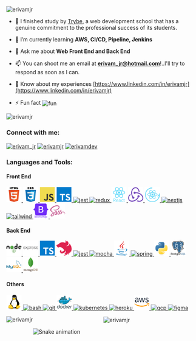 <p align="left"> <img src="./images/erivam.gif?raw=true" alt="erivamjr" /> </p>




- 🔭 I finished study by [Trybe](https://www.betrybe.com), a web development school that has a genuine commitment to the professional success of its students.


- 🌱 I’m currently learning **AWS, CI/CD, Pipeline, Jenkins**

- 💬 Ask me about **Web Front End and Back End**

- 📫 You can shoot me an email at **erivam_jr@hotmail.com**!..I'll try to respond as soon as I can.

- 📄 Know about my experiences [https://www.linkedin.com/in/erivamjr](https://www.linkedin.com/in/erivamjr)

- ⚡ Fun fact 
  <img align="center" alt="fun" height="150" src="https://media.giphy.com/media/12BYUePgtn7sis/giphy.gif">

<p align="left"> <img src="https://komarev.com/ghpvc/?username=erivamjr&label=Profile%20views&color=0e75b6&style=flat" alt="erivamjr" /> </p>

<h3 align="left">Connect with me:</h3>
<p align="left">
<a href="https://twitter.com/erivam_jr" target="blank"><img align="center" src="https://raw.githubusercontent.com/rahuldkjain/github-profile-readme-generator/master/src/images/icons/Social/twitter.svg" alt="erivam_jr" height="30" width="40" /></a>
<a href="https://linkedin.com/in/erivamjr" target="blank"><img align="center" src="https://raw.githubusercontent.com/rahuldkjain/github-profile-readme-generator/master/src/images/icons/Social/linked-in-alt.svg" alt="erivamjr" height="30" width="40" /></a>
<a href="https://instagram.com/erivam_jr" target="blank"><img align="center" src="https://raw.githubusercontent.com/rahuldkjain/github-profile-readme-generator/master/src/images/icons/Social/instagram.svg" alt="erivamdev" height="30" width="40" /></a>
</p>
<h3 align="left">Languages and Tools:</h3>
<h4>Front End</h4>
<p align="left">
<a href="https://www.w3.org/html/" target="_blank" rel="noreferrer"> <img src="https://raw.githubusercontent.com/devicons/devicon/master/icons/html5/html5-original-wordmark.svg" alt="html5" width="40" height="40"/> </a>
 <!-- <a href="https://www.w3.org/html/" target="_blank" rel="noreferrer"> <img src="https://raw.githubusercontent.com/devicons/devicon/master/icons/html5/html5-original.svg" alt="html5" width="40" height="40"/> </a> -->
 <!-- <a href="https://www.w3schools.com/css/" target="_blank" rel="noreferrer"> <img src="https://raw.githubusercontent.com/devicons/devicon/master/icons/css3/css3-original.svg" alt="css3" width="40" height="40"/> </a>  -->
 <a href="https://www.w3schools.com/css/" target="_blank" rel="noreferrer"> <img src="https://raw.githubusercontent.com/devicons/devicon/master/icons/css3/css3-original-wordmark.svg" alt="css3" width="40" height="40"/> </a>
  <a href="https://developer.mozilla.org/en-US/docs/Web/JavaScript" target="_blank" rel="noreferrer"> <img src="https://raw.githubusercontent.com/devicons/devicon/master/icons/javascript/javascript-original.svg" alt="javascript" width="40" height="40"/> </a> 
  <a href="https://www.typescriptlang.org/" target="_blank" rel="noreferrer"> <img src="https://raw.githubusercontent.com/devicons/devicon/master/icons/typescript/typescript-original.svg" alt="typescript" width="40" height="40"/> </a>
  <a href="https://jestjs.io" target="_blank" rel="noreferrer"> <img src="https://www.vectorlogo.zone/logos/jestjsio/jestjsio-icon.svg" alt="jest" width="40" height="40"/> </a> 
  <a href="https://testing-library.com/" target="_blank" rel="noreferrer"> <img src="https://testing-library.com/img/octopus-128x128.png" alt="redux" width="40" height="40"/> </a>
  <a href="https://reactjs.org/" target="_blank" rel="noreferrer"> <img src="https://raw.githubusercontent.com/devicons/devicon/master/icons/react/react-original-wordmark.svg" alt="react" width="40" height="40"/> </a> 
  <a href="https://redux.js.org" target="_blank" rel="noreferrer"> <img src="https://raw.githubusercontent.com/devicons/devicon/master/icons/redux/redux-original.svg" alt="redux" width="40" height="40"/> </a>
  <a href="https://pt-br.reactjs.org/docs/hooks-intro.html" target="_blank" rel="noreferrer"> <img src="./images/iconHooks.svg" alt="React Hooks" width="40" height="40"/> </a>
  <a href="https://nextjs.org/" target="_blank" rel="noreferrer"> <img src="https://cdn.worldvectorlogo.com/logos/nextjs-2.svg" alt="nextjs" width="40" height="40"/> </a>
  <a href="https://tailwindcss.com/" target="_blank" rel="noreferrer"> <img src="https://www.vectorlogo.zone/logos/tailwindcss/tailwindcss-icon.svg" alt="tailwind" width="40" height="40"/> </a> 
<a href="https://getbootstrap.com" target="_blank" rel="noreferrer"> <img src="https://raw.githubusercontent.com/devicons/devicon/master/icons/bootstrap/bootstrap-plain-wordmark.svg" alt="bootstrap" width="40" height="40"/> </a>  
  <a href="https://sass-lang.com" target="_blank" rel="noreferrer"> <img src="https://raw.githubusercontent.com/devicons/devicon/master/icons/sass/sass-original.svg" alt="sass" width="40" height="40"/> </a>
  <h4>Back End</h4>
<a href="https://nodejs.org" target="_blank" rel="noreferrer"> <img src="https://raw.githubusercontent.com/devicons/devicon/master/icons/nodejs/nodejs-original-wordmark.svg" alt="nodejs" width="40" height="40"/> </a> 
<a href="https://expressjs.com" target="_blank" rel="noreferrer"> <img src="https://raw.githubusercontent.com/devicons/devicon/master/icons/express/express-original-wordmark.svg" alt="express" width="40" height="40"/> </a> 
<a href="https://www.typescriptlang.org/" target="_blank" rel="noreferrer"> <img src="https://raw.githubusercontent.com/devicons/devicon/master/icons/typescript/typescript-original.svg" alt="typescript" width="40" height="40"/> </a>
<a href="https://nestjs.com/" target="_blank" rel="noreferrer"> <img src="https://raw.githubusercontent.com/devicons/devicon/master/icons/nestjs/nestjs-plain.svg" alt="nestjs" width="40" height="40"/> </a>  
<a href="https://jestjs.io" target="_blank" rel="noreferrer"> <img src="https://www.vectorlogo.zone/logos/jestjsio/jestjsio-icon.svg" alt="jest" width="40" height="40"/> </a> 
<a href="https://mochajs.org" target="_blank" rel="noreferrer"> <img src="https://www.vectorlogo.zone/logos/mochajs/mochajs-icon.svg" alt="mocha" width="40" height="40"/> </a> 
<a href="https://www.java.com" target="_blank" rel="noreferrer"> <img src="https://raw.githubusercontent.com/devicons/devicon/master/icons/java/java-original.svg" alt="java" width="40" height="40"/> </a> 
<a href="https://spring.io/" target="_blank" rel="noreferrer"> <img src="https://www.vectorlogo.zone/logos/springio/springio-icon.svg" alt="spring" width="40" height="40"/> </a> 
<a href="https://www.python.org" target="_blank" rel="noreferrer"> <img src="https://raw.githubusercontent.com/devicons/devicon/master/icons/python/python-original.svg" alt="python" width="40" height="40"/> </a> 
<a href="https://www.postgresql.org" target="_blank" rel="noreferrer"> <img src="https://raw.githubusercontent.com/devicons/devicon/master/icons/postgresql/postgresql-original-wordmark.svg" alt="postgresql" width="40" height="40"/> </a> 
<a href="https://www.mysql.com/" target="_blank" rel="noreferrer"> <img src="https://raw.githubusercontent.com/devicons/devicon/master/icons/mysql/mysql-original-wordmark.svg" alt="mysql" width="40" height="40"/> </a> 
<a href="https://www.mongodb.com/" target="_blank" rel="noreferrer"> <img src="https://raw.githubusercontent.com/devicons/devicon/master/icons/mongodb/mongodb-original-wordmark.svg" alt="mongodb" width="40" height="40"/> </a> 
<h4>Others</h4>


<p align="left"> 
<a href="https://www.linux.org/" target="_blank" rel="noreferrer"> <img src="https://raw.githubusercontent.com/devicons/devicon/master/icons/linux/linux-original.svg" alt="linux" width="40" height="40"/> </a> 
<a href="https://www.gnu.org/software/bash/" target="_blank" rel="noreferrer"> <img src="https://www.vectorlogo.zone/logos/gnu_bash/gnu_bash-icon.svg" alt="bash" width="40" height="40"/> </a> 
<a href="https://git-scm.com/" target="_blank" rel="noreferrer"> <img src="https://www.vectorlogo.zone/logos/git-scm/git-scm-icon.svg" alt="git" width="40" height="40"/> </a> 
<a href="https://www.docker.com/" target="_blank" rel="noreferrer"> <img src="https://raw.githubusercontent.com/devicons/devicon/master/icons/docker/docker-original-wordmark.svg" alt="docker" width="40" height="40"/> </a> 
<a href="https://kubernetes.io" target="_blank" rel="noreferrer"> <img src="https://www.vectorlogo.zone/logos/kubernetes/kubernetes-icon.svg" alt="kubernetes" width="40" height="40"/> </a> 
<a href="https://heroku.com" target="_blank" rel="noreferrer"> <img src="https://www.vectorlogo.zone/logos/heroku/heroku-icon.svg" alt="heroku" width="40" height="40"/> </a>  
<a href="https://aws.amazon.com" target="_blank" rel="noreferrer"> <img src="https://raw.githubusercontent.com/devicons/devicon/master/icons/amazonwebservices/amazonwebservices-original-wordmark.svg" alt="aws" width="40" height="40"/> </a> 
<a href="https://cloud.google.com" target="_blank" rel="noreferrer"> <img src="https://www.vectorlogo.zone/logos/google_cloud/google_cloud-icon.svg" alt="gcp" width="40" height="40"/> </a> 
<a href="https://www.figma.com/" target="_blank" rel="noreferrer"> <img src="https://www.vectorlogo.zone/logos/figma/figma-icon.svg" alt="figma" width="40" height="40"/> </a> 
<!-- <a href="https://developer.mozilla.org/en-US/docs/Web/JavaScript" target="_blank" rel="noreferrer"> <img src="https://raw.githubusercontent.com/devicons/devicon/master/icons/javascript/javascript-original.svg" alt="javascript" width="40" height="40"/> </a>  -->
  </p>
</p>

<p align="center" >
    <img align="left" height="140em" src="https://github-readme-stats.vercel.app/api?username=erivamjr&show_icons=true&locale=en&theme=tokyonight" alt="erivamjr" />
</p>

<p align="center">
    &nbsp;
    <img align="center" height="140em" src="https://github-readme-stats.vercel.app/api/top-langs/?username=erivamjr&langs_count=200&count_private=true&theme=tokyonight&layout=compact" alt="erivamjr" />
</p>
</div>

 ![Snake animation](https://github.com/erivamjr/erivamjr/blob/output/github-contribution-grid-snake.svg)
<!--
dark, radical, merko, gruvbox, tokyonight, onedark, cobalt, synthwave, highcontrast, dracula
**erivamjr/erivamjr** is a ✨ _special_ ✨ repository because its `README.md` (this file) appears on your GitHub profile.

Here are some ideas to get you started:

- 🔭 I’m currently working on ...
- 🌱 I’m currently learning ...
- 👯 I’m looking to collaborate on ...
- 🤔 I’m looking for help with ...
- 💬 Ask me about ...
- 📫 How to reach me: ...
- 😄 Pronouns: ...
- ⚡ Fun fact: ...

### Hi there 👋
<p align="left"> <a href="https://github.com/ryo-ma/github-profile-trophy"><img src="https://github-profile-trophy.vercel.app/?username=erivamjr" alt="erivamjr" /></a> </p>
<p align="left"> <a href="https://twitter.com/erivam_jr" target="blank"><img src="https://img.shields.io/twitter/follow/erivam_jr?logo=twitter&style=for-the-badge" alt="erivam_jr" /></a> </p>

<p align="center">
<img align="center" src="https://github-readme-streak-stats.herokuapp.com/?user=erivamjr&&theme=dracula" alt="erivamjr" />
</p>
<a href="https://getbootstrap.com" target="_blank" rel="noreferrer"> <img src="https://raw.githubusercontent.com/devicons/devicon/master/icons/bootstrap/bootstrap-plain-wordmark.svg" alt="bootstrap" width="40" height="40"/> </a>
<div style="display: inline_block"><br>
  <img align="center" alt="Rafa-Js" height="30" width="40" src="https://raw.githubusercontent.com/devicons/devicon/master/icons/javascript/javascript-plain.svg">
  <img align="center" alt="Rafa-Ts" height="30" width="40" src="https://raw.githubusercontent.com/devicons/devicon/master/icons/typescript/typescript-plain.svg">
  <img align="center" alt="Rafa-React" height="30" width="40" src="https://raw.githubusercontent.com/devicons/devicon/master/icons/react/react-original.svg">
  <img align="center" alt="Rafa-HTML" height="30" width="40" src="https://raw.githubusercontent.com/devicons/devicon/master/icons/html5/html5-original.svg">
  <img align="center" alt="Rafa-CSS" height="30" width="40" src="https://raw.githubusercontent.com/devicons/devicon/master/icons/css3/css3-original.svg">
  <img align="center" alt="Rafa-Python" height="30" width="40" src="https://raw.githubusercontent.com/devicons/devicon/master/icons/python/python-original.svg">
  <img align="center" alt="Rafa-Csharp" height="30" width="40" src="https://raw.githubusercontent.com/devicons/devicon/master/icons/csharp/csharp-original.svg">

</div>
<h1 align="center">Hi 👋, I'm Erivam</h1>
<h2 align="center">A passionate Full Stack developer from 
<span style="color:green">B</span>
<span style="color:yellow">r</span>
<span style="color:blue">a</span>
<span style="color:green">z</span>
<span style="color:yellow">i</span>
<span style="color:blue">l</span>
<span style="color:yellow">...</span>
&#x1f1e7;&#x1f1f7;</h2>


  <a href="https://redux.js.org" target="_blank" rel="noreferrer"> <img src="./images/iconHooks.svg" alt="redux" width="40" height="40"/> </a> 



<p align="center">
    &nbsp;
    <img align="center" height="140em" src="https://github-readme-stats.vercel.app/api/top-langs/?username=anuraghazra&layout=compact" alt="erivamjr" />
</p>


<div>
    <a href='https://github.com/FernandoSegregio'>
     <img height='140em' src='https://github-readme-stats.vercel.app/api?username=FernandoSegregio&show_icons=true&count_private=true&theme=tokyonight&title_color=38BBAD'/>
    <img height='140em' src='https://github-readme-stats.vercel.app/api/top-langs/?username=FernandoSegregio&layout=compact&theme=tokyonight&title_color=38BBAD'/>


</div>
-->
